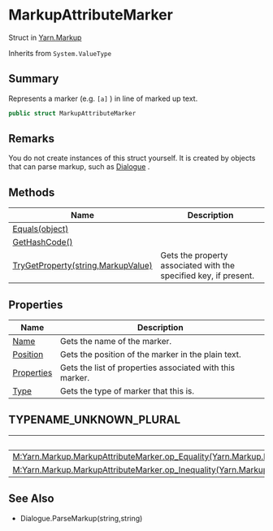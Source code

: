 # MarkupAttributeMarker

Struct in [Yarn.Markup](yarn.markup.md)

Inherits from `System.ValueType`

## Summary

Represents a marker (e.g. `[a]` ) in line of marked up text.

```csharp
public struct MarkupAttributeMarker
```

## Remarks

You do not create instances of this struct yourself. It is created by objects that can parse markup, such as [Dialogue](yarn.dialogue.md) .

## Methods

| Name                                                                                      | Description                                                      |
| ----------------------------------------------------------------------------------------- | ---------------------------------------------------------------- |
| [Equals(object)](yarn.markup.markupattributemarker.equals.md)                             |                                                                  |
| [GetHashCode()](yarn.markup.markupattributemarker.gethashcode.md)                         |                                                                  |
| [TryGetProperty(string,MarkupValue)](yarn.markup.markupattributemarker.trygetproperty.md) | Gets the property associated with the specified key, if present. |

## Properties

| Name                                                          | Description                                              |
| ------------------------------------------------------------- | -------------------------------------------------------- |
| [Name](yarn.markup.markupattributemarker.name.md)             | Gets the name of the marker.                             |
| [Position](yarn.markup.markupattributemarker.position.md)     | Gets the position of the marker in the plain text.       |
| [Properties](yarn.markup.markupattributemarker.properties.md) | Gets the list of properties associated with this marker. |
| [Type](yarn.markup.markupattributemarker.type.md)             | Gets the type of marker that this is.                    |

## TYPENAME\_UNKNOWN\_PLURAL

| Name                                                                                                                                                                                          | Description |
| --------------------------------------------------------------------------------------------------------------------------------------------------------------------------------------------- | ----------- |
| [M:Yarn.Markup.MarkupAttributeMarker.op\_Equality(Yarn.Markup.MarkupAttributeMarker,Yarn.Markup.MarkupAttributeMarker)\~System.Boolean](yarn.markup.markupattributemarker.op_equality.md)     |             |
| [M:Yarn.Markup.MarkupAttributeMarker.op\_Inequality(Yarn.Markup.MarkupAttributeMarker,Yarn.Markup.MarkupAttributeMarker)\~System.Boolean](yarn.markup.markupattributemarker.op_inequality.md) |             |

## See Also

* Dialogue.ParseMarkup(string,string)
